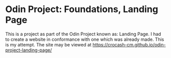 # Odin Project: Foundations, Landing Page
This is a project as part of the Odin Project known as: Landing Page. I had to create a website in conformance with one which was already made. This is my attempt. The site may be viewed at https://crocash-cm.github.io/odin-project-landing-page/
